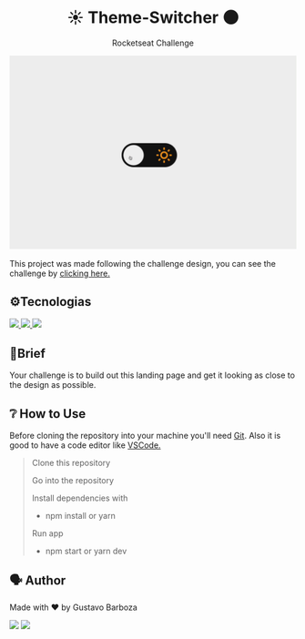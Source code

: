 <h1 align="center">☀️  Theme-Switcher 🌑</h1>

<p align="center">Rocketseat Challenge</p>
<img src="favicon/manage.gif">


<p>This project was made following the challenge design, you can see the challenge by <a href="https://efficient-sloth-d85.notion.site/Desafio-Theme-Switcher-dbabdf77f70d43298df382c8e805fc13">clicking here.</a>


<h2>⚙️Tecnologias</h2>
<a href="https://developer.mozilla.org/en-US/docs/Web/HTML" target="_blank">
  <img src="https://img.shields.io/badge/HTML5-white?style=for-the-badge&logo=html5&logoColor=E34F26"/>
</a>
<a href="https://developer.mozilla.org/en-US/docs/Web/CSS" target="_blank">
  <img src="https://img.shields.io/badge/CSS3-white?style=for-the-badge&logo=css3&logoColor=1572B6"/>
</a>
<a href="https://developer.mozilla.org/en-US/docs/Web/JavaScript" target="_blank">
  <img src="https://img.shields.io/badge/JS-black?style=for-the-badge&logo=javaScript&logoColor=f7df1e"/>
</a>

<h2>🚀Brief</h2>
<p>
Your challenge is to build out this landing page and get it looking as close to the design as possible.
</p>



<h2>❔ How to Use </h2>
<p>Before cloning the repository into your machine you'll need <a href="https://git-scm.com/">Git</a>. Also it is good to have a code editor like <a href="https://code.visualstudio.com/">VSCode.</a>
<blockquote>
 Clone this repository

 Go into the repository

 Install dependencies with
  - npm install or yarn

 Run app
 - npm start or yarn dev
</blockquote>
</p>


<h2>🗣 Author </h2>
<p>Made with ❤️ by Gustavo Barboza</p>
<p>
   <a href="https://www.linkedin.com/in/gustavo-barboza-5641601ab/">
    <img src= "https://img.shields.io/badge/LinkedIn-0077B5?style=for-the-badge&logo=linkedin&logoColor=white"></a>
   <a href="mailto:gustavobarboza2003@gmail.com.br">
    <img src="https://img.shields.io/badge/Gmail-0077B5?style=for-the-badge&logo=gmail&logoColor=white"></a>
</p>
